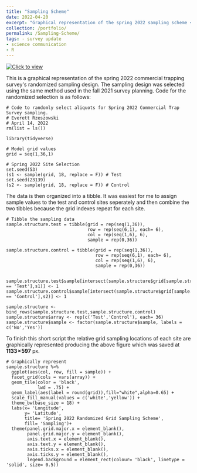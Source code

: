 ```yaml
---
title: "Sampling Scheme"
date: 2022-04-20
excerpt: "Graphical representation of the spring 2022 sampling scheme <br/><img src='/images/Sampling.Scheme.png'>"
collection: /portfolio/
permalink: /Sampling-Scheme/
tags: - survey update
- science communication
- R
---
```


[![Click to view](https://everett-rzeszow.github.io/images/Sampling.Scheme.png)](https://everett-rzeszow.github.io/images/Sampling.Scheme.png)

This is a graphical representation of the spring 2022 commercial trapping survey's randomized sampling design. The sampling design was selected using the same method used in the fall 2021 survey planning. Code for the randomized selection is as follows:

```
# Code to randomly select aliquots for Spring 2022 Commercial Trap Survey sampling.
# Everett Rzeszowski
# April 14, 2022
rm(list = ls())

library(tidyverse)

# Model grid values
grid = seq(1,36,1)

# Spring 2022 Site Selection
set.seed(53) 
(s1 <- sample(grid, 18, replace = F)) # Test
set.seed(23139)
(s2 <- sample(grid, 18, replace = F)) # Control
```

The data is then organized into a tibble. It was easiest for me to assign sample values to the test and control sites seperately and then combine the two tibbles because the grid indexes repeat for each site. 

```
# Tibble the sampling data 
sample.structure.test = tibble(grid = rep(seq(1,36)),
                               row = rep(seq(6,1), each= 6),
                               col = rep(seq(1,6), 6),
                               sample = rep(0,36))

sample.structure.control = tibble(grid = rep(seq(1,36)),
                                  row = rep(seq(6,1), each= 6),
                                  col = rep(seq(1,6), 6),
                                  sample = rep(0,36))  


sample.structure.test$sample[intersect(sample.structure$grid[sample.structure$array == 'Test'],s1)] <- 1
sample.structure.control$sample[intersect(sample.structure$grid[sample.structure$array == 'Control'],s2)] <- 1

sample.structure <- bind_rows(sample.structure.test,sample.structure.control)
sample.structure$array <- rep(c('Test','Control'), each= 36)
sample.structure$sample <- factor(sample.structure$sample, labels = c('No','Yes'))
```

To finish this short script the relative grid sampling locations of each site are graphically represented producing the above figure which was saved at **1133 × 597** px. 

```
# Graphically represent
sample.structure %>%
  ggplot(aes(col, row, fill = sample)) +
  facet_grid(cols = vars(array)) + 
  geom_tile(color = 'black',
            lwd = .75) +
  geom_label(aes(label = round(grid)),fill="white",alpha=0.65) +
  scale_fill_manual(values = c('white','yellow')) +
  theme_bw(base_size = 18) +
  labs(x= 'Longitude',
       y= 'Latitude',
       title= 'Spring 2022 Randomized Grid Sampling Scheme',
       fill= 'Sampling')+
  theme(panel.grid.major.x = element_blank(),
        panel.grid.major.y = element_blank(),
        axis.text.x = element_blank(),
        axis.text.y = element_blank(),
        axis.ticks.x = element_blank(),
        axis.ticks.y = element_blank(),
        legend.background = element_rect(colour= 'black', linetype = 'solid', size= 0.5))
```

